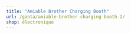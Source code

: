 ```yaml
---
title: "Amiable Brother Charging Booth"
url: /ganta/amiable-brother-charging-booth-2/
shop: électronique
---
```

